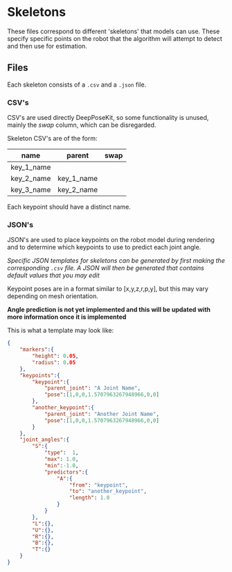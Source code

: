# Skeletons

These files correspond to different 'skeletons' that models can use. These specify specific points on the robot that the algorithm will attempt to detect and then use for estimation.

## Files
Each skeleton consists of a ```.csv``` and a ```.json``` file.

### CSV's
CSV's are used directly DeepPoseKit, so some functionality is unused, mainly the *swap* column, which can be disregarded.

Skeleton CSV's are of the form:

| name       | parent     | swap  |
| ---------- | ---------- | ----- |
| key_1_name |            |       |
| key_2_name | key_1_name |       |
| key_3_name | key_2_name |       |

Each keypoint should have a distinct name.

### JSON's
JSON's are used to place keypoints on the robot model during rendering and to determine which keypoints to use to predict each joint angle.

*Specific JSON templates for skeletons can be generated by first making the corresponding ```.csv``` file. A JSON will then be generated that contains default values that you may edit*

Keypoint poses are in a format similar to [x,y,z,r,p,y], but this may vary depending on mesh orientation.

**Angle prediction is not yet implemented and this will be updated with more information once it is implemented**

This is what a template may look like:
```json
{
    "markers":{
        "height": 0.05,
        "radius": 0.05
    },
    "keypoints":{
        "keypoint":{
            "parent_joint": "A Joint Name",
            "pose":[1,0,0,1.5707963267948966,0,0]
        },
        "another_keypoint":{
            "parent_joint": "Another Joint Name",
            "pose":[1,0,0,1.5707963267948966,0,0]
        }
    },
    "joint_angles":{
        "S":{
            "type":  1,
            "max": 1.0,
            "min":-1.0,
            "predictors":{
                "A":{
                    "from": "keypoint",
                    "to": "another_keypoint",
                    "length": 1.0
                }
            }
        },
        "L":{},
        "U":{},
        "R":{},
        "B":{},
        "T":{}
    }
}

```
